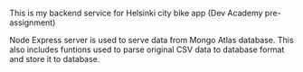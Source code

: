 This is my backend service for Helsinki city bike app (Dev Academy pre-assignment)

Node Express server is used to serve data from Mongo Atlas database. 
This also includes funtions used to parse original CSV data to database format and store it to database.
